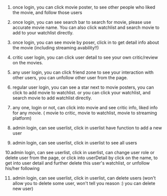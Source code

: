 
1. once login, you can click movie poster, to see other people who liked the movie, and follow those users

2. once login, you can see search bar to search for movie, please use accurate movie name. You can also click watchlist and search movie to add to your watchlist directly.

3. once login, you can see movie by poser, click in to get detail info about the movie (including streaming avability!!)

4. critic user login, you can click user detail to see your own critic/review on the movies. 

5. any user login, you can click friend zone to see your interaction with other users, you can unfollow other user from the page.

6. regular user login, you can see a star next to movie posters, you can click to add movie to watchlist. or you can click your watchlist, and search movie to add watchlist directly.

7. any one, login or not, can click into movie and see critic info, liked info for any movie. ( movie to critic, movie to watchlist, movie to streaming platform)

8. admin login, can see userlist, click in userlist have function to add a new user

9. admin login, can see userlist, click in userlist to see all users

10.admin login, can see userlist, click in userlist, can change user role or delete user from the page, or click into userDetail by click on the name, to get into user detail and further delete this user's watchlist, or unfollow his/her following


11. admin login, can see userlist, click in userlist, can delete users (won't allow you to delete some user, won't tell you reason :) you can delete new user) 
